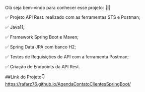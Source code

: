 Olá seja bem-vindo para conhecer esse projeto:
🙂👏

✅ Projeto API Rest. realizado com as ferramentas STS e Postman;

✅ Java11;

✅ Framework Spring Boot e Maven;

✅ Spring Data JPA com banco H2;

✅ Testes de Requisições de API com a ferramenta Postman;

✅ Criação de Endpoints da API Rest.

##Link do Projeto👇
https://rafarz76.github.io/AgendaContatoClientesSpringBoot/


